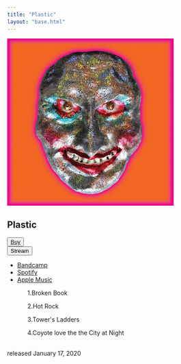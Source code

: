 ```yaml
---
title: "Plastic"
layout: "base.html"
---
```

<section class="album-cover">
    <a href="/albums/plastic/" class="card">
        <div class="content">
            <img src="/assets/images/plastic.jpg" alt="plastic" height="390" width="390"></img>
            <div class="card-body">
            </div>
        </div>
    </a>
</section>
<section class="main-section">
    <div class="album-title">
        <h1>Plastic</h1>
    </div>
    <div id="buy-toggle-button">
        <button><a href="https://oogbogo.bandcamp.com/merch">Buy</a></button>
    </div>
    <div id="stream-toggle-button">
        <button>Stream</button>
    </div>
    <div class="stream-navbar">
        <ul>
            <li><a href="https://oogbogo.bandcamp.com/album/plastic">Bandcamp</a></li>
            <li><a href="https://open.spotify.com/album/4BdqBu23DHUReIb4qwxUYR">Spotify</a></li>
            <li><a href="https://music.apple.com/gb/album/plastic/1620579604">Apple Music</a></li>
        </ul>
    </div>
    <div class="track-listing-container">
        <ul>
            <ol>1.Broken Book</ol>
            <ol>2.Hot Rock</ol>
            <ol>3.Tower's Ladders</ol>
            <ol>4.Coyote love the the City at Night</ol>
        </ul>
    </div>
    <div class="credits">
        <br>released January 17, 2020
    </div>
</section>
